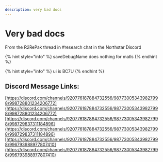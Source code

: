 ```yaml
---
description: very bad docs
---
```


# Very bad docs

From the R2RePak thread in #research chat in the Northstar Discord

{% hint style="info" %}
saveDebugName does nothing for matls
{% endhint %}

{% hint style="info" %}
ui is BC7U
{% endhint %}

## Discord Message Links:

[https://discord.com/channels/920776187884732556/987730053439827998/998728801234206772](https://discord.com/channels/920776187884732556/987730053439827998/998728801234206772)[https://discord.com/channels/920776187884732556/987730053439827998/998729837311184896](https://discord.com/channels/920776187884732556/987730053439827998/998729837311184896)[https://discord.com/channels/920776187884732556/987730053439827998/996793988977807410](https://discord.com/channels/920776187884732556/987730053439827998/996793988977807410)



